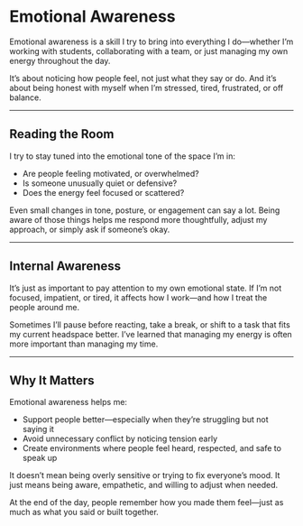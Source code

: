 # Emotional Awareness

Emotional awareness is a skill I try to bring into everything I do—whether I’m working with students, collaborating with a team, or just managing my own energy throughout the day.

It’s about noticing how people feel, not just what they say or do. And it’s about being honest with myself when I’m stressed, tired, frustrated, or off balance.

---

## Reading the Room

I try to stay tuned into the emotional tone of the space I’m in:

- Are people feeling motivated, or overwhelmed?  
- Is someone unusually quiet or defensive?  
- Does the energy feel focused or scattered?

Even small changes in tone, posture, or engagement can say a lot. Being aware of those things helps me respond more thoughtfully, adjust my approach, or simply ask if someone’s okay.

---

## Internal Awareness

It’s just as important to pay attention to my own emotional state. If I’m not focused, impatient, or tired, it affects how I work—and how I treat the people around me.

Sometimes I’ll pause before reacting, take a break, or shift to a task that fits my current headspace better. I’ve learned that managing my energy is often more important than managing my time.

---

## Why It Matters

Emotional awareness helps me:

- Support people better—especially when they’re struggling but not saying it  
- Avoid unnecessary conflict by noticing tension early  
- Create environments where people feel heard, respected, and safe to speak up

It doesn’t mean being overly sensitive or trying to fix everyone’s mood. It just means being aware, empathetic, and willing to adjust when needed.

At the end of the day, people remember how you made them feel—just as much as what you said or built together.
